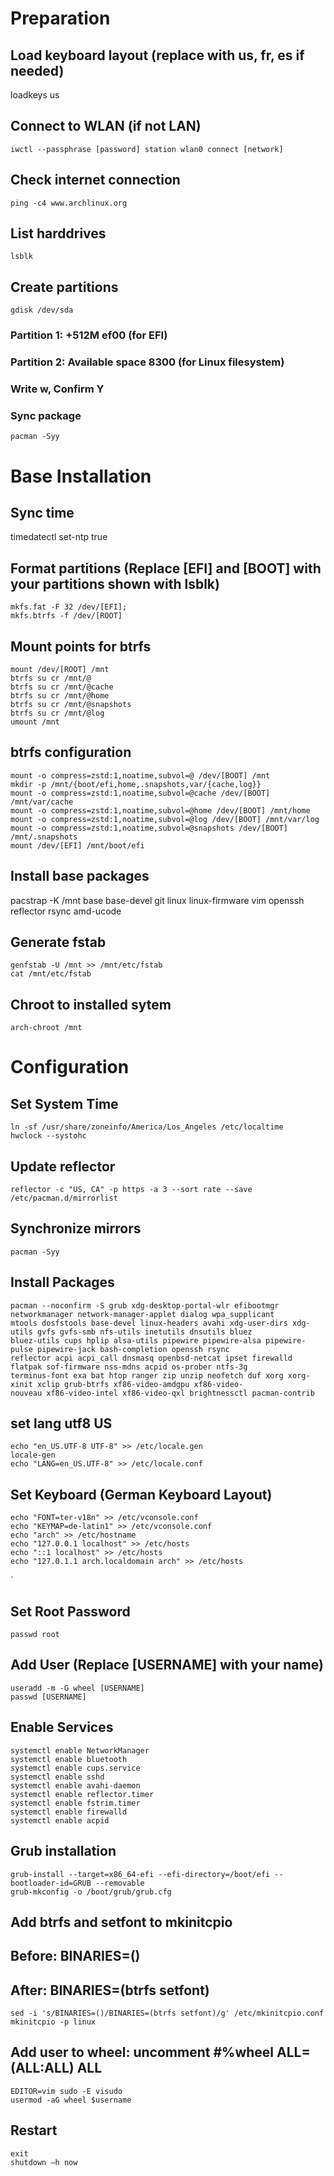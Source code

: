 # Preparation

## Load keyboard layout (replace with us, fr, es if needed)
loadkeys us

## Connect to WLAN (if not LAN)
```
iwctl --passphrase [password] station wlan0 connect [network]
```

## Check internet connection
```
ping -c4 www.archlinux.org
```
## List harddrives
```
lsblk
```
## Create partitions
```
gdisk /dev/sda
```

### Partition 1: +512M ef00 (for EFI)
### Partition 2: Available space 8300 (for Linux filesystem)
### Write w, Confirm Y
### Sync package
```
pacman -Syy
```

# Base Installation

## Sync time
timedatectl set-ntp true

## Format partitions (Replace [EFI] and [BOOT] with your partitions shown with lsblk)
```
mkfs.fat -F 32 /dev/[EFI];
mkfs.btrfs -f /dev/[ROOT]
```

## Mount points for btrfs
```
mount /dev/[ROOT] /mnt
btrfs su cr /mnt/@
btrfs su cr /mnt/@cache
btrfs su cr /mnt/@home
btrfs su cr /mnt/@snapshots
btrfs su cr /mnt/@log
umount /mnt
```

## btrfs configuration
```
mount -o compress=zstd:1,noatime,subvol=@ /dev/[BOOT] /mnt
mkdir -p /mnt/{boot/efi,home,.snapshots,var/{cache,log}}
mount -o compress=zstd:1,noatime,subvol=@cache /dev/[BOOT] /mnt/var/cache
mount -o compress=zstd:1,noatime,subvol=@home /dev/[BOOT] /mnt/home
mount -o compress=zstd:1,noatime,subvol=@log /dev/[BOOT] /mnt/var/log
mount -o compress=zstd:1,noatime,subvol=@snapshots /dev/[BOOT] /mnt/.snapshots
mount /dev/[EFI] /mnt/boot/efi
```

## Install base packages
pacstrap -K /mnt base base-devel git linux linux-firmware vim openssh reflector rsync amd-ucode

## Generate fstab
```
genfstab -U /mnt >> /mnt/etc/fstab
cat /mnt/etc/fstab
```
## Chroot to installed sytem
```
arch-chroot /mnt
```

# Configuration

## Set System Time
```
ln -sf /usr/share/zoneinfo/America/Los_Angeles /etc/localtime
hwclock --systohc
```
## Update reflector
``` 
reflector -c "US, CA" -p https -a 3 --sort rate --save /etc/pacman.d/mirrorlist
```

## Synchronize mirrors
```
pacman -Syy
```
## Install Packages
```
pacman --noconfirm -S grub xdg-desktop-portal-wlr efibootmgr networkmanager network-manager-applet dialog wpa_supplicant
mtools dosfstools base-devel linux-headers avahi xdg-user-dirs xdg-utils gvfs gvfs-smb nfs-utils inetutils dnsutils bluez
bluez-utils cups hplip alsa-utils pipewire pipewire-alsa pipewire-pulse pipewire-jack bash-completion openssh rsync
reflector acpi acpi_call dnsmasq openbsd-netcat ipset firewalld flatpak sof-firmware nss-mdns acpid os-prober ntfs-3g
terminus-font exa bat htop ranger zip unzip neofetch duf xorg xorg-xinit xclip grub-btrfs xf86-video-amdgpu xf86-video-
nouveau xf86-video-intel xf86-video-qxl brightnessctl pacman-contrib
```

## set lang utf8 US
```
echo "en_US.UTF-8 UTF-8" >> /etc/locale.gen
locale-gen
echo "LANG=en_US.UTF-8" >> /etc/locale.conf
```
## Set Keyboard (German Keyboard Layout)
```
echo "FONT=ter-v18n" >> /etc/vconsole.conf
echo "KEYMAP=de-latin1" >> /etc/vconsole.conf
echo "arch" >> /etc/hostname
echo "127.0.0.1 localhost" >> /etc/hosts
echo "::1 localhost" >> /etc/hosts
echo "127.0.1.1 arch.localdomain arch" >> /etc/hosts
```
`
## Set Root Password
```
passwd root
```

## Add User (Replace [USERNAME] with your name)
```
useradd -m -G wheel [USERNAME]
passwd [USERNAME]
```

## Enable Services
```
systemctl enable NetworkManager
systemctl enable bluetooth
systemctl enable cups.service
systemctl enable sshd
systemctl enable avahi-daemon
systemctl enable reflector.timer
systemctl enable fstrim.timer
systemctl enable firewalld
systemctl enable acpid
```

## Grub installation
```
grub-install --target=x86_64-efi --efi-directory=/boot/efi --bootloader-id=GRUB --removable
grub-mkconfig -o /boot/grub/grub.cfg
```
## Add btrfs and setfont to mkinitcpio
## Before: BINARIES=()
## After: BINARIES=(btrfs setfont)
```
sed -i 's/BINARIES=()/BINARIES=(btrfs setfont)/g' /etc/mkinitcpio.conf
mkinitcpio -p linux
```

## Add user to wheel: uncomment #%wheel ALL=(ALL:ALL) ALL
```
EDITOR=vim sudo -E visudo
usermod -aG wheel $username
```

## Restart
```
exit
shutdown –h now
```